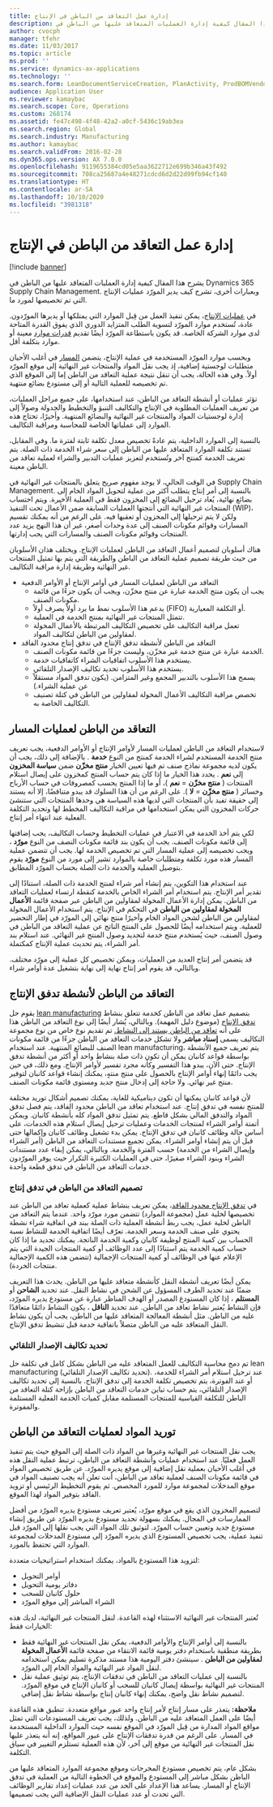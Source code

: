 ```yaml
---
title: إدارة عمل التعاقد من الباطن في الإنتاج
description: يشرح هذا المقال كيفية إدارة العمليات المتعاقد عليها من الباطن في Dynamics 365 Supply Chain Management. وبعبارات أخرى، تشرح كيف يدير المورّد عمليات الإنتاج التي تم تخصيصها لمورد ما.
author: cvocph
manager: tfehr
ms.date: 11/03/2017
ms.topic: article
ms.prod: ''
ms.service: dynamics-ax-applications
ms.technology: ''
ms.search.form: LeanDocumentServiceCreation, PlanActivity, ProdBOMVendorListPage, ProdRoute, ProdTable, ProdTableListPage, PurchAgreementSubcontractorLookup, RouteTable, WrkCtrResourceGroup, ProdBOMVendorListPagePreviewPane, ProdBOMVendor
audience: Application User
ms.reviewer: kamaybac
ms.search.scope: Core, Operations
ms.custom: 268174
ms.assetid: fe47c498-4f48-42a2-a0cf-5436c19ab3ea
ms.search.region: Global
ms.search.industry: Manufacturing
ms.author: kamaybac
ms.search.validFrom: 2016-02-28
ms.dyn365.ops.version: AX 7.0.0
ms.openlocfilehash: 9119655384cd05e5aa3622712e699b346a43f492
ms.sourcegitcommit: 708ca25687a4e48271cdcd6d2d22d99fb94cf140
ms.translationtype: HT
ms.contentlocale: ar-SA
ms.lasthandoff: 10/10/2020
ms.locfileid: "3981318"
---
```

# <a name="manage-subcontracting-work-in-production"></a>إدارة عمل التعاقد من الباطن في الإنتاج

[!include [banner](../includes/banner.md)]

يشرح هذا المقال كيفية إدارة العمليات المتعاقد عليها من الباطن في Dynamics 365 Supply Chain Management. وبعبارات أخرى، تشرح كيف يدير المورّد عمليات الإنتاج التي تم تخصيصها لمورد ما.

في [عمليات الإنتاج](production-process-overview.md)، يمكن تنفيذ العمل من قِبل الموارد التي يمتلكها أو يديرها المورّدون. عادة، تُستخدم موارد المورّد لتسوية الطلب المتزايد الدوري الذي يفوق القدرة المتاحة لدى موارد الشركة الخاصة. قد يكون باستطاعة المورّد أيضًا تقديم [قدرات موارد](resource-capabilities.md) معينة أو موارد بتكلفة أقل.  

وبحسب موارد المورّد المستخدمة في عملية الإنتاج، يتضمن [المسار](routes-operations.md) في أغلب الأحيان متطلبات لوجستية إضافية، إذ يجب نقل المواد والمنتجات غير النهائية إلى موقع المورّد أولاً. وفي هذه الحالة، يجب أن تنقل نتيجة عملية التعاقد من الباطن إما إلى الموقع الذي تم تخصيصه للعملية التالية أو إلى مستودع بضائع منتهية.  

تؤثر عمليات أو أنشطة التعاقد من الباطن، عند استخدامها، على جميع مراحل العمليات، من تعريف العمليات المطلوبة في الإنتاج والتكاليف التنبؤ والتخطيط والجدولة وصولاً إلى إدارة لوجستيات المواد والمنتجات غير النهائية والبضائع المنتهية. وأخيرًا، تحتاج هذه الموارد إلى عملياتها الخاصة للمحاسبة ومراقبة التكاليف.  

بالنسبة إلى الموارد الداخلية، يتم عادةً تخصيص معدل تكلفة ثابتة لفترة ما. وفي المقابل، تستند تكلفة الموارد المتعاقد عليها من الباطن إلى سعر شراء الخدمة ذات الصلة. يتم تعريف الخدمة كمنتج آخر وتُستخدم لتعزيز عمليات التدبير‬ والشراء لعملية تعاقد من الباطن معينة.  

في الوقت الحالي، لا يوجد مفهوم صريح يتعلق بالمنتجات غير النهائية في Supply Chain Management. بالنسبة إلى أمر إنتاج يتطلب أكثر من عملية لتحويل المواد الخام إلى بضائع نهائية، يُعاد ترحيل البضائع إلى المخزون فقط في العملية الأخيرة. ويتم احتساب المنتجات غير النهائية التي أنتجتها العمليات السابقة ضمن الأعمال تحت التنفيذ (WIP)، ولكن لا يتم ترحيلها إلى المخزون أو تعقبها فيه. على الرغم من أنه يمكنك تقسيم المسارات وقوائم مكونات الصنف إلى عدة وحدات أصغر، غير أن هذا النهج يزيد عدد المنتجات وقوائم مكونات الصنف والمسارات التي يجب إدارتها.  

هناك أسلوبان لتصميم أعمال التعاقد من الباطن لعمليات الإنتاج. ويختلف هذان الأسلوبان من حيث طريقة تصميم عملية التعاقد من الباطن والطريقة التي يتم بها تمثيل المنتجات غير النهائية وطريقة إدارة مراقبة التكاليف.

-   التعاقد من الباطن لعمليات المسار في أوامر الإنتاج أو الأوامر الدفعية
    -   يجب أن يكون منتج الخدمة عبارة عن منتج مخزّن، ويجب أن يكون جزءًا من قائمة مكونات الصنف.
    -   يدعم هذا الأسلوب نمط ما يرد أولاً يصرف أولاً (FIFO)‬ أو التكلفة المعيارية.
    -   تتمثل المنتجات غير النهائية بمنتج الخدمة في العملية.
    -   تعمل مراقبة التكاليف على تخصيص التكاليف المرتبطة بالأعمال المخولة لمقاولين من الباطن لتكاليف المواد.
-   التعاقد من الباطن لأنشطة تدفق الإنتاج في تدفق إنتاج محدود الفاقد
    -   الخدمة عبارة عن منتج خدمة غير مخزّن، وليست جزءًا من قائمة مكونات الصنف.
    -   يستخدم هذا الأسلوب اتفاقيات الشراء كاتفاقيات خدمة.
    -   يستخدم هذا الأسلوب تحديد تكاليف الإصدار التلقائي.
    -   يسمح هذا الأسلوب بالتدبير المجمع وغير المتزامن. (يكون تدفق المواد مستقلاً عن عملية الشراء.)
    -   تخصص مراقبة التكاليف الأعمال المخولة لمقاولين من الباطن في كتلة تصنيف التكاليف‬ الخاصة به.

## <a name="subcontracting-of-route-operations"></a>التعاقد من الباطن لعمليات المسار
لاستخدام التعاقد من الباطن لعمليات المسار لأوامر الإنتاج أو الأوامر الدفعية، يجب تعريف منتج الخدمة المستخدم لشراء الخدمة كمنتج من النوع **خدمة** . بالإضافة إلى ذلك، يجب أن يكون لديه مجموعة نماذج صنف تم فيها تعيين الخيار **منتج مخزّن‬** ضمن **سياسة المخزون‬** إلى **نعم** . يحدد هذا الخيار ما إذا كان يتم حساب المنتج كمخزون على إيصال استلام المنتجات ( **منتج مخزّن** = **نعم** )، أو ما إذا المنتج يحسب كمصروفات في حساب الأرباح وخسائر ( **منتج مخزّن** = **لا** ). على الرغم من أن هذا السلوك قد يبدو متناقضًا، إلا أنه يستند إلى حقيقة تفيد بأن المنتجات التي لديها هذه السياسة هي وحدها المنتجات التي ستنشئ حركات المخزون التي يمكن استخدامها في مراقبة التكاليف المخطط لها وتحديد التكلفة الفعلية عند انتهاء أمر إنتاج.  

لكي يتم أخذ الخدمة في الاعتبار في عمليات التخطيط وحساب التكاليف، يجب إضافتها إلى قائمة مكونات الصنف. يجب أن يكون بند قائمة مكونات النصف من النوع **مورّد** ، ويجب تخصيصه إلى عملية المسار التي تم تخصيص الخدمة لها. يجب أن تتضمن عملية المسار هذه مورد تكلفة ومتطلبات خاصة بالموارد تشير إلى مورد من النوع **مورّد** يقوم بتوصيل العملية والخدمة ذات الصلة بحساب المورّد المطابق.  

عند استخدام هذا التكوين، يتم إنشاء أمر شراء لمنتج الخدمة ذات الصلة، استنادًا إلى تقدير أمر الإنتاج. يتم استخدام أمر الشراء الخاص بالخدمة كنقطة ارتساء لعمليات التعاقد من الباطن. يمكن إدارة الأعمال المخولة لمقاولين من الباطن عبر صفحة قائمة **الأعمال المخولة لمقاولين من الباطن** في التحكم في الإنتاج. يتم استخدام الأعمال المخولة لمقاولين من الباطن لشحن المواد الخام وأخيرًا منتج نهائي إلى المورّد في إطار التحضير للعملية. ويتم استخدامه أيضًا للحصول على المنتج الناتج عن عملية التعاقد من الباطن في وصول الصنف، حيث يُستخدم منتج خدمة لتحديد وصول المنتج غير النهائي. عند استلام بند أمر الشراء، يتم تحديث عملية الإنتاج كمكتملة.  

قد يتضمن أمر إنتاج العديد من العمليات، ويمكن تخصيص كل عملية إلى مورّد مختلف. وبالتالي، قد يقوم أمر إنتاج نهاية إلى نهاية بتشغيل عدة أوامر شراء.

## <a name="subcontracting-of-production-flow-activities"></a>التعاقد من الباطن لأنشطة تدفق الإنتاج
يقوم حل [lean manufacturing](lean-manufacturing-overview.md) بتصميم عمل تعاقد من الباطن كخدمة تتعلق بنشاط [تدفق الإنتاج](tasks/create-production-flow-version.md) (موضوع دليل المهمة). وبالتالي، يُشار أيضًا إلى نوع التعاقد من الباطن هذا على أنه [تعاقد من الباطن يستند إلى النشاط.](activity-based-subcontracting.md) تم تقديم نوع خاص من نوع مجموعة التكاليف‬ يسمى **إسناد مباشر** ولا تشكل خدمات التعاقد من الباطن جزءًا من قائمة مكونات الصنف للبضائع المنتهية. عند استخدام lean manufacturing، يتم تعريف جميع الأنشطة بواسطة قواعد كانبان يمكن أن تكون ذات صلة بنشاط واحد أو أكثر من أنشطة تدفق الإنتاج. حتى الآن، يبدو هذا التفسير وكأنه مجرد تفسير لأوامر الإنتاج. ومع ذلك، في حين يجب دائمًا إنهاء أوامر الإنتاج بالحصول على منتج منتهٍ، يمكنك إنشاء قواعد كانبان لتوفير منتج غير نهائي. ولا حاجة إلى إدخال منتج جديد ومستوى قائمة مكونات الصنف.  

لأن قواعد كانبان يمكنها أن تكون ديناميكية للغاية، يمكنك تصميم أشكال توريد مختلفة للمنتج نفسه في تدفق إنتاج. عند استخدام تعاقد من الباطن محدود الفاقد‬، يتم فصل تدفق المواد والتدفق المالي بشكل قاطع. يتم تمثيل تدفق المواد كله بأنشطة كانبان. ويمكن أتمتة أوامر الشراء لمنتجات الخدمات وعمليات ترحيل إيصال استلام هذه الخدمات، على أساس حالة وظائف كانبان في تدفق الإنتاج. يمكن بدء تشغيل وظائف كانبان وإكمالها حتى قبل أن يتم إنشاء أوامر الشراء. يمكن تجميع مستندات التعاقد من الباطن (أمر الشراء وإيصال الشراء من الخدمة) حسب الفترة والخدمة. وبالتالي، يمكن إبقاء عدد مستندات الشراء وبنود الشراء صغيرًا، حتى في العمليات الكثيرة التكرار حيث يوفر المورّدون خدمات التعاقد من الباطن في تدفق قطعة واحدة.

### <a name="modeling-subcontracting-in-a-production-flow"></a>تصميم التعاقد من الباطن في تدفق إنتاج

في [تدفق الإنتاج محدود الفاقد](lean-manufacturing-modeling-lean-organization.md)، يمكن تعريف بنشاط عملية كعملية تعاقد من الباطن عند تخصيصها لخلية عمل (مجموعة الموارد) تتضمن مورد مورّد واحد. عندما يتم التعاقد من الباطن لخلية عمل، يجب ربط أنشطة العملية ذات الصلة ببند في اتفاقية شراء نشطة يحتوي على صنف الخدمة وسعر الخدمة. تعرّف أيضًا اتفاقية الخدمة للنشاط نسبة الحساب بين كمية المنتج لوظيفة كانبان وكمية الخدمة الناتجة. يمكنك تحديد ما إذا كان حساب كمية الخدمة يتم استنادًا إلى عدد الوظائف أو كمية المنتجات الجيدة التي يتم الإعلام عنها في الوظائف أو كمية المنتجات الإجمالية (تتضمن هذه الكمية الإجمالية منتجات الخردة).  

يمكن أيضًا تعريف أنشطة النقل كأنشطة متعاقد عليها من الباطن. يحدث هذا التعريف ضمنًا عند تحديد الطرف المسؤول عن الشحن في نشاط النقل. عند تحديد **الشاحن** أو **المستلم** ، إذا كان المستودع المصدر أو الهدف المناظر عبارة عن مستودع يديره المورّد، فإن النشاط يُعتبر نشاط تعاقد من الباطن. عند تحديد **الناقل** ، يكون النشاط دائمًا متعاقدًا عليه من الباطن. مثل أنشطة المعالجة المتعاقد عليها من الباطن‬، يجب أن يكون نشاط النقل المتعاقد عليه من الباطن متصلاً باتفاقية خدمة قبل تنشيط تدفق الإنتاج.

### <a name="backflush-costing"></a>تحديد تكاليف الإصدار التلقائي

تم دمج محاسبة التكاليف للعمل المتعاقد عليه من الباطن بشكل كامل في تكلفة حل lean manufacturing (تحديد تكاليف الإصدار التلقائي). عند ترحيل استلام أمر الشراء للخدمة، أو عند الفوترة، يتم تخصيص تكلفة الخدمة إلى تدفق الإنتاج. بالنسبة إلى تحديد تكاليف الإصدار التلقائي، يتم حساب تباين خدمات التعاقد من الباطن بإزاحة كتلة التعاقد من الباطن للتكلفة القياسية للمنتجات المستلمة مقابل كميات الخدمة الفعلية المستلمة والمفوترة.

## <a name="material-supply-for-subcontracted-operations"></a>توريد المواد لعمليات التعاقد من الباطن
يجب نقل المنتجات غير النهائية وغيرها من المواد ذات الصلة إلى الموقع حيث يتم تنفيذ العمل فعليًا. عند استخدام عمليات وأنشطة التعاقد من الباطن، ترتبط عملية النقل هذه في أغلب الأحيان بعملية نقل إضافية إلى موقع يديره المورّد. عن طريق تخصيص المواد في قائمة مكونات الصنف لعملية تعاقد من الباطن، أنت تعلن أنه يجب تصنيف المواد في موقع المدخلات لمجموعة موارد للمورد المخصص. ثم يقوم التخطيط الرئيسي أو تزويد الفاقد بتوفير المواد لهذا الموقع.  

لتصميم المخزون الذي يقع في موقع مورّد، يُعتبر تعريف مستودع يديره المورّد من أفضل الممارسات في المجال. يمكنك بسهولة تحديد مستودع يديره المورّد عن طريق إنشاء مستودع جديد وتعيين حساب المورّد. لتوثيق تلك المواد التي يجب نقلها إلى المورّد قبل تنفيذ عملية، يجب تخصيص المستودع الذي يديره المورّد إلى مستودع المدخلات لمجموعة الموارد التي تحتفظ بالمورد.  

لتزويد هذا المستودع بالمواد، يمكنك استخدام استراتيجيات متعددة:

-   أوامر التحويل
-   دفاتر يومية التحويل
-   حلول كانبان للسحب
-   الشراء المباشر إلى موقع المورّد

تُعتبر المنتجات غير النهائية الاستثناء لهذه القاعدة. لنقل المنتجات غير النهائية، لديك هذه الخيارات فقط:

-   بالنسبة إلى أوامر الإنتاج والأوامر الدفعية، يمكن نقل المنتجات غير النهائية فقط بطريقة منطقية باستخدام دفتر يومية قائمة الانتقاء من صفحة قائمة **الأعمال المخولة لمقاولين من الباطن** . سينشئ دفتر اليومية هذا مستند مذكرة تسليم يمكن استخدامه لنقل المواد غير النهائية والمواد الخام إلى المورّد.
-   بالنسبة إلى عمليات التعاقد من الباطن في تدفقات الإنتاج، يتم توثيق عملية نقل المنتجات غير النهائية بواسطة إيصال كانبان للسحب أو كانبان الإنتاج‬ في موقع المورّد. لتصميم نشاط نقل واضح، يمكنك إنهاء كانبان إنتاج بواسطة نشاط نقل إضافي.

**ملاحظة:** يتعذر على مسار إنتاج لأمر إنتاج واحد عبور مواقع متعددة. تنطبق هذه القاعدة أيضًا على العمل المتعاقد عليه من الباطن. ولذلك، يجب تعريف المستودعات التي تمثل مواقع المواد المدارة من قِبل المورّد في الموقع نفسه حيث الموارد الداخلية المستخدمة في المسار. على الرغم من قدرة تدفقات الإنتاج على عبور المواقع، إنه أنه يتعذر عليها نقل المنتجات غير النهائية من موقع إلى آخر، لأن هذه العملية تستلزم التغيير في سياق التكلفة.  

بشكل عام، يتم تخصيص مستودع المخرجات وموقع مجموعة الموارد المتعاقد عليها من الباطن بشكل مباشر إلى المستودع والموقع في الخطوة التالية من العملية في تدفق الإنتاج أو المسار. يساعد هذا الإعداد على الحد من عدد عمليات إعداد تقارير الوظائف التي تحدث أو عدد عمليات النقل الإضافية التي يجب تصميمها.



